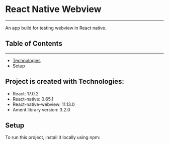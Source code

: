 # React Native Webview

---

An app build for testing webview in React native.

## Table of Contents

---

- [Technologies](#tecknologies)
- [Setup](#Setup)

## Project is created with Technologies:

- React: 17.0.2
- React-native: 0.65.1
- React-native-webview: 11.13.0
- Ament library version: 3.2.0

## Setup

To run this project, install it locally using npm:
